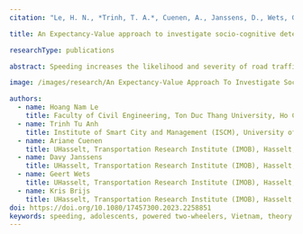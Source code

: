 ```yaml
---
citation: "Le, H. N., *Trinh, T. A.*, Cuenen, A., Janssens, D., Wets, G., & Brijs, K. (2023). *An Expectancy-Value Approach To Investigate Socio-Cognitive Determinants Of Speeding Among Adolescent Powered Two-Wheeled Riders In Vietnam*. International Journal of Injury Control and Safety Promotion, 1-11."

title: An Expectancy-Value approach to investigate socio-cognitive determinants of speeding among adolescent powered two-wheeled riders in Vietnam

researchType: publications

abstract: Speeding increases the likelihood and severity of road traffic crashes, but many riders do not consider speeding as a serious safety issue. By using belief-based variables derived from the Theory of Planned Behaviour (i.e. behavioural beliefs, normative beliefs, and control beliefs), this study investigated the socio-cognitive determinants of speeding intentions among Vietnamese adolescents operating motorized/electrified two-wheelers. 189 adolescent powered two-wheeled riders in Ho Chi Minh City participated in a cross-sectional survey. The results lend clear support to the Expectancy-Value approach since belief-based product factors (e.g. outcome beliefs x outcome evaluations) significantly and independently contributed to the prediction of speeding intentions. Speeding intentions were mostly influenced by behavioural beliefs, followed by normative beliefs and control beliefs, respectively. This study not only proves the Expectancy-Value approach as an appropriate framework for the investigation of speeding intentions but also supports authorities in the formulation and execution of more effective interventions for reducing speeding among adolescent powered two-wheeled riders in Vietnam. Instead of motivation-oriented methods, there is a need for strategies that stimulate the translation of good intentions into the desirable behaviour, and encourage adolescents not to relapse in case they are exposed to risk facilitating circumstances. Yet, besides focussing on person-specific dispositions towards speeding, policy makers are advised to adopt a more broadly encompassing systemic approach with inclusion of safe roads, safe vehicles, improved post-crash care, and shared stakeholder responsibilities.

image: /images/research/An Expectancy-Value Approach To Investigate Socio-Cognitive Determinants Of Speeding Among Adolescent Powered Two-Wheeled Riders In Vietnam.png

authors:
  - name: Hoang Nam Le
    title: Faculty of Civil Engineering, Ton Duc Thang University, Ho Chi Minh City, Vietnam; UHasselt, Transportation Research Institute (IMOB), Hasselt, Belgium
  - name: Trinh Tu Anh
    title: Institute of Smart City and Management (ISCM), University of Economics Ho Chi Minh City, Ho Chi Minh City, Vietnam
  - name: Ariane Cuenen
    title: UHasselt, Transportation Research Institute (IMOB), Hasselt, Belgium
  - name: Davy Janssens
    title: UHasselt, Transportation Research Institute (IMOB), Hasselt, Belgium
  - name: Geert Wets
    title: UHasselt, Transportation Research Institute (IMOB), Hasselt, Belgium
  - name: Kris Brijs
    title: UHasselt, Transportation Research Institute (IMOB), Hasselt, Belgium
doi: https://doi.org/10.1080/17457300.2023.2258851
keywords: speeding, adolescents, powered two-wheelers, Vietnam, theory of planned behaviour, Expectancy-Value approach
---
```

